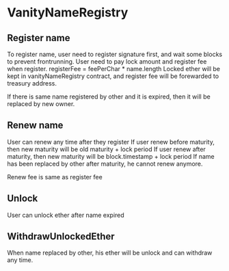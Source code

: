 # VanityNameRegistry

## Register name

To register name, user need to register signature first, and wait some blocks to prevent frontrunning.
User need to pay lock amount and register fee when register.
registerFee = feePerChar \* name.length
Locked ether will be kept in vanityNameRegistry contract, and register fee will be forewarded to treasury address.

If there is same name registered by other and it is expired, then it will be replaced by new owner.

## Renew name

User can renew any time after they register
If user renew before maturity, then new maturity will be old maturity + lock period
If user renew after maturity, then new maturity will be block.timestamp + lock period
If name has been replaced by other after maturity, he cannot renew anymore.

Renew fee is same as register fee

## Unlock

User can unlock ether after name expired

## WithdrawUnlockedEther

When name replaced by other, his ether will be unlock and can withdraw any time.
